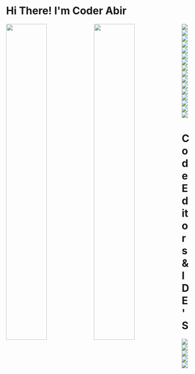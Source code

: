 <h1>Hi There! I'm Coder Abir</h1>

<img width="47%" align="left" src="https://github-readme-stats.vercel.app/api?username=coder-abir&show_icons=true&theme=radical" />
<img width="47%" align="left" src="https://github-readme-stats.vercel.app/api/top-langs/?username=coder-abir&layout=compact)](https://www.coder-abir.com" />

<img align="" src="https://img.shields.io/badge/c-%2300599C.svg?style=for-the-badge&logo=c&logoColor=white" />
<img align="left" src="https://img.shields.io/badge/javascript-%23323330.svg?style=for-the-badge&logo=javascript&logoColor=%23F7DF1E" />
<img align="" src="https://img.shields.io/badge/react-%2320232a.svg?style=for-the-badge&logo=react&logoColor=%2361DAFB"/>
<img align="left" src="https://img.shields.io/badge/react_native-%2320232a.svg?style=for-the-badge&logo=react&logoColor=%2361DAFB"/>
<img align="left" src="https://img.shields.io/badge/php-%23777BB4.svg?style=for-the-badge&logo=php&logoColor=white" />
<img align="" src="https://img.shields.io/badge/MongoDB-%234ea94b.svg?style=for-the-badge&logo=mongodb&logoColor=white"/>
<img align="left" src="https://img.shields.io/badge/NPM-%23000000.svg?style=for-the-badge&logo=npm&logoColor=white"/>
<img align="left" src="https://img.shields.io/badge/git-%23F05033.svg?style=for-the-badge&logo=git&logoColor=white"/>
<img align="left" src="https://img.shields.io/badge/github-%23121011.svg?style=for-the-badge&logo=github&logoColor=white"/>
<img align="left" src="https://img.shields.io/badge/html5-%23E34F26.svg?style=for-the-badge&logo=html5&logoColor=white"/>
<img align="" src="https://img.shields.io/badge/css3-%231572B6.svg?style=for-the-badge&logo=css3&logoColor=white"/>
<img align="left" src="https://img.shields.io/badge/SASS-hotpink.svg?style=for-the-badge&logo=SASS&logoColor=white"/>
<img align="left" src="https://img.shields.io/badge/bootstrap-%23563D7C.svg?style=for-the-badge&logo=bootstrap&logoColor=white"/>
<img align="left" src="https://img.shields.io/badge/jquery-%230769AD.svg?style=for-the-badge&logo=jquery&logoColor=white"/>
<img align="left" src="https://img.shields.io/badge/React_Router-CA4245?style=for-the-badge&logo=react-router&logoColor=white"/>
<img align="" src="https://img.shields.io/badge/Socket.io-black?style=for-the-badge&logo=socket.io&badgeColor=010101"/>
<!-- <img align="left" src=""/>
<img align="left" src=""/>
<img align="left" src=""/> -->

<h1 align="" >Code Editors & IDE'S</h1>
<img align="left" src="https://img.shields.io/badge/Visual%20Studio%20Code-0078d7.svg?style=for-the-badge&logo=visual-studio-code&logoColor=white"/> 
<img align="left" src="https://img.shields.io/badge/Atom-%2366595C.svg?style=for-the-badge&logo=atom&logoColor=white"/>
<img align="left" src="https://img.shields.io/badge/Codesandbox-040404?style=for-the-badge&logo=codesandbox&logoColor=DBDBDB"/>
<img align="left" src="https://img.shields.io/badge/NetBeansIDE-1B6AC6.svg?style=for-the-badge&logo=apache-netbeans-ide&logoColor=white"/>
<img align="left" src="https://img.shields.io/badge/sublime_text-%23575757.svg?style=for-the-badge&logo=sublime-text&logoColor=important"/>
